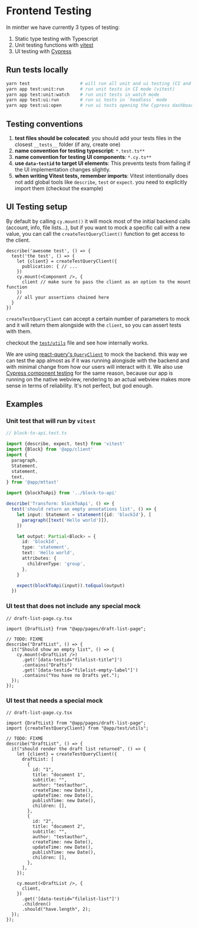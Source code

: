 # Frontend Testing

In mintter we have currently 3 types of testing:

1. Static type testing with Typescript
2. Unit testing functions with [vitest](https://vitest.dev/)
3. UI testing with [Cypress](https://www.cypress.io/)

## Run tests locally

```bash
yarn test                   # will run all unit and ui testing (CI and `headless` mode)
yarn app test:unit:run      # run unit tests in CI mode (vitest)
yarn app test:unit:watch    # run unit tests in watch mode
yarn app test:ui:run        # run ui tests in `headless` mode
yarn app test:ui:open       # run ui tests opening the Cypress dashboard
```

## Testing conventions

1. **test files should be colocated**: you should add your tests files in the closest `__tests__` folder (if any, create one)
2. **name convention for testing typescript**: `*.test.ts**`
3. **name convention for testing UI components**: `*.cy.ts**`
4. **use `data-testid` to target UI elements**: This prevents tests from failing if the UI implementation changes slightly.
5. **when writing Vitest tests, remember imports**: Vitest intentionally does not add global tools like `describe`, `test` or `expect`. you need to explicitly import them (checkout the example)

## UI Testing setup

By default by calling `cy.mount()` it will mock most of the initial backend calls (account, info, file lists...), but if you want to mock a specific call with a new value, you can call the `createTestQueryClient()` function to get access to the client.

```tsx
describe('awesome test', () => {
  test('the test', () => {
    let {client} = createTestQueryClient({
      publication: { // ...
    })
    cy.mount(<Component />, {
      client // make sure to pass the client as an option to the mount function
    })
    // all your assertions chained here
  }
})
```

`createTestQueryClient` can accept a certain number of parameters to mock and it will return them alongside with the `client`, so you can assert tests with them.

checkout the [`test/utils`](../frontend/app/src/test/utils.tsx) file and see how internally works.

We are using [react-query's `QueryClient`](https://tanstack.com/query/v4/docs/reference/QueryClient) to mock the backend. this way we can test the app almost as if it was running alongisde with the backend and with minimal change from how our users will interact with it. We also use [Cypress component testing](https://docs.cypress.io/guides/component-testing) for the same reason, because our app is running on the native webview, rendering to an actual webview makes more sense in terms of reliability. It's not perfect, but god enough.

## Examples

### Unit test that will run by `vitest`

```ts
// block-to-api.test.ts

import {describe, expect, test} from 'vitest'
import {Block} from '@app/client'
import {
  paragraph,
  Statement,
  statement,
  text,
} from '@app/mttast'

import {blockToApi} from '../block-to-api'

describe('Transform: blockToApi', () => {
  test('should return an empty annotations list', () => {
    let input: Statement = statement({id: 'blockId'}, [
      paragraph([text('Hello world')]),
    ])

    let output: Partial<Block> = {
      id: 'blockId',
      type: 'statement',
      text: 'Hello world',
      attributes: {
        childrenType: 'group',
      },
    }

    expect(blockToApi(input)).toEqual(output)
  })

```

### UI test that does not include any special mock

```tsx
// draft-list-page.cy.tsx

import {DraftList} from "@app/pages/draft-list-page";

// TODO: FIXME
describe("DraftList", () => {
  it("Should show an empty list", () => {
    cy.mount(<DraftList />)
      .get('[data-testid="filelist-title"]')
      .contains("Drafts")
      .get('[data-testid="filelist-empty-label"]')
      .contains("You have no Drafts yet.");
  });
});
```

### UI test that needs a special mock

```tsx
// draft-list-page.cy.tsx

import {DraftList} from "@app/pages/draft-list-page";
import {createTestQueryClient} from "@app/test/utils";

// TODO: FIXME
describe("DraftList", () => {
  it("should render the draft list returned", () => {
    let {client} = createTestQueryClient({
      draftList: [
        {
          id: "1",
          title: "document 1",
          subtitle: "",
          author: "testauthor",
          createTime: new Date(),
          updateTime: new Date(),
          publishTime: new Date(),
          children: [],
        },
        {
          id: "2",
          title: "document 2",
          subtitle: "",
          author: "testauthor",
          createTime: new Date(),
          updateTime: new Date(),
          publishTime: new Date(),
          children: [],
        },
      ],
    });

    cy.mount(<DraftList />, {
      client,
    })
      .get('[data-testid="filelist-list"]')
      .children()
      .should("have.length", 2);
  });
});
```
